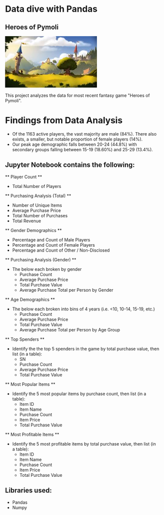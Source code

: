 # Data dive with Pandas
## Heroes of Pymoli

![Fantasy](Images/Heros_of_pymoli.png)

This project analyzes the data for most recent fantasy game "Heroes of Pymoli".

# Findings from Data Analysis
-	Of the 1163 active players, the vast majority are male (84%). There also exists, a smaller, but notable proportion of female players (14%).
-	Our peak age demographic falls between 20-24 (44.8%) with secondary groups falling between 15-19 (18.60%) and 25-29 (13.4%).

## Jupyter Notebook contains the following:

** Player Count **

* Total Number of Players

** Purchasing Analysis (Total) **

* Number of Unique Items
* Average Purchase Price
* Total Number of Purchases
* Total Revenue

** Gender Demographics **

* Percentage and Count of Male Players
* Percentage and Count of Female Players
* Percentage and Count of Other / Non-Disclosed

** Purchasing Analysis (Gender) **

* The below each broken by gender
  * Purchase Count
  * Average Purchase Price
  * Total Purchase Value
  * Average Purchase Total per Person by Gender

** Age Demographics **

* The below each broken into bins of 4 years (i.e. &lt;10, 10-14, 15-19, etc.)
  * Purchase Count
  * Average Purchase Price
  * Total Purchase Value
  * Average Purchase Total per Person by Age Group

** Top Spenders **

* Identify the the top 5 spenders in the game by total purchase value, then list (in a table):
  * SN
  * Purchase Count
  * Average Purchase Price
  * Total Purchase Value

** Most Popular Items **

* Identify the 5 most popular items by purchase count, then list (in a table):
  * Item ID
  * Item Name
  * Purchase Count
  * Item Price
  * Total Purchase Value

** Most Profitable Items **

* Identify the 5 most profitable items by total purchase value, then list (in a table):
  * Item ID
  * Item Name
  * Purchase Count
  * Item Price
  * Total Purchase Value

## Libraries used:
- Pandas 
- Numpy
